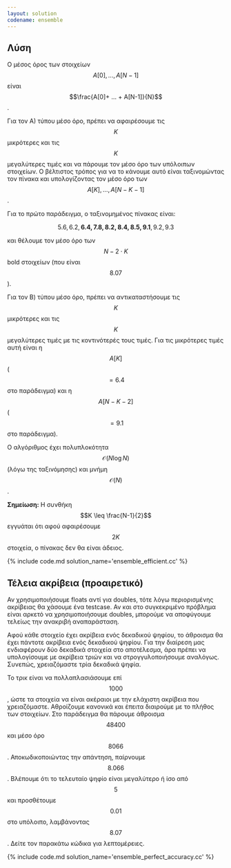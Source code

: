 ```yaml
---
layout: solution
codename: ensemble
---
```


## Λύση

Ο μέσος όρος των στοιχείων $$A[0], .. ., A[N-1]$$ είναι 
$$\frac{A[0]+ ... + A[N-1]}{N}$$.

Για τον A) τύπου μέσο όρο, πρέπει να αφαιρέσουμε τις $$K$$ μικρότερες και τις $$K$$ μεγαλύτερες τιμές και να πάρουμε τον μέσο όρο των υπόλοιπων στοιχείων. Ο βέλτιστος τρόπος για να το κάνουμε αυτό είναι ταξινομώντας τον πίνακα και υπολογίζοντας τον μέσο όρο των $$A[K], ..., A[N-K-1]$$. 

Για το πρώτο παράδειγμα, ο ταξινομημένος πίνακας είναι:

$$5.6, 6.2, \mathbf{6.4, 7.8, 8.2, 8.4, 8.5, 9.1}, 9.2, 9.3$$

και θέλουμε τον μέσο όρο των $$N-2\cdot K$$ bold στοιχείων (που είναι $$8.07$$).

Για τον Β) τύπου μέσο όρο, πρέπει να αντικαταστήσουμε τις $$K$$ μικρότερες και τις $$K$$ μεγαλύτερες τιμές με τις κοντινότερές τους τιμές. Για τις μικρότερες τιμές αυτή είναι η $$A[K]$$ ($$=6.4$$ στο παράδειγμα) και η $$A[N-K-2]$$ ($$= 9.1$$ στο παράδειγμα).

Ο αλγόριθμος έχει πολυπλοκότητα $$\mathcal{O}(N \log N)$$ (λόγω της ταξινόμησης) και μνήμη $$\mathcal{O}(N)$$.

**Σημείωση:** Η συνθήκη $$K \leq \frac{N-1}{2}$$ εγγυάται ότι αφού αφαιρέσουμε $$2K$$ στοιχεία, ο πίνακας δεν θα είναι άδειος.

{% include code.md solution_name='ensemble_efficient.cc' %}

## Τέλεια ακρίβεια (προαιρετικό)
Αν χρησιμοποιήσουμε floats αντί για doubles, τότε λόγω περιορισμένης ακρίβειας θα χάσουμε ένα testcase. Αν και στο συγκεκριμένο πρόβλημα είναι αρκετό να χρησιμοποιήσουμε doubles, μπορούμε να αποφύγουμε τελείως την ανακριβή αναπαράσταση. 

Αφού κάθε στοιχείο έχει ακρίβεια ενός δεκαδικού ψηφίου, το άθροισμα θα έχει πάντοτε ακρίβεια ενός δεκαδικού ψηφίου. Για την διαίρεση μας ενδιαφέρουν δύο δεκαδικά στοιχεία στο αποτέλεσμα, άρα πρέπει να υπολογίσουμε με ακρίβεια τριών και να στρογγυλοποιήσουμε αναλόγως. Συνεπώς, χρειαζόμαστε τρία δεκαδικά ψηφία. 

Το τρικ είναι να πολλαπλασιάσουμε επί $$1000$$, ώστε τα στοιχεία να είναι ακέραιοι με την ελάχιστη ακρίβεια που χρειαζόμαστε. Αθροίζουμε κανονικά και έπειτα διαιρούμε με το πλήθος των στοιχείων. Στο παράδειγμα θα πάρουμε άθροισμα $$48400$$ και μέσο όρο $$8066$$. Αποκωδικοποιώντας την απάντηση, παίρνουμε $$8.066$$. Βλέπουμε ότι το τελευταίο ψηφίο είναι μεγαλύτερο ή ίσο από $$5$$ και προσθέτουμε $$0.01$$ στο υπόλοιπο, λαμβάνοντας $$8.07$$. Δείτε τον παρακάτω κώδικα για λεπτομέρειες.

{% include code.md solution_name='ensemble_perfect_accuracy.cc' %}